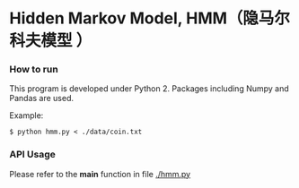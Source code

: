 # Hidden Markov Model, HMM（隐马尔科夫模型 ）
### How to run
This program is developed under Python 2. Packages including Numpy and Pandas are used.

Example:
```
$ python hmm.py < ./data/coin.txt
```

### API Usage
Please refer to the **main** function in file [./hmm.py](https://github.com/betterenvi/HMM/blob/master/hmm.py)

